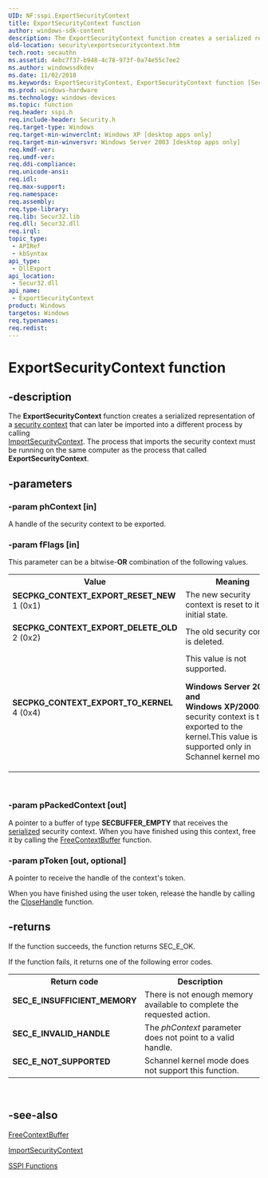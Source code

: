 ```yaml
---
UID: NF:sspi.ExportSecurityContext
title: ExportSecurityContext function
author: windows-sdk-content
description: The ExportSecurityContext function creates a serialized representation of a security context that can later be imported into a different process by calling ImportSecurityContext.
old-location: security\exportsecuritycontext.htm
tech.root: secauthn
ms.assetid: 4ebc7f37-b948-4c78-973f-0a74e55c7ee2
ms.author: windowssdkdev
ms.date: 11/02/2018
ms.keywords: ExportSecurityContext, ExportSecurityContext function [Security], SECPKG_CONTEXT_EXPORT_DELETE_OLD, SECPKG_CONTEXT_EXPORT_RESET_NEW, SECPKG_CONTEXT_EXPORT_TO_KERNEL, _ssp_exportsecuritycontext, security.exportsecuritycontext, sspi/ExportSecurityContext
ms.prod: windows-hardware
ms.technology: windows-devices
ms.topic: function
req.header: sspi.h
req.include-header: Security.h
req.target-type: Windows
req.target-min-winverclnt: Windows XP [desktop apps only]
req.target-min-winversvr: Windows Server 2003 [desktop apps only]
req.kmdf-ver: 
req.umdf-ver: 
req.ddi-compliance: 
req.unicode-ansi: 
req.idl: 
req.max-support: 
req.namespace: 
req.assembly: 
req.type-library: 
req.lib: Secur32.lib
req.dll: Secur32.dll
req.irql: 
topic_type:
 - APIRef
 - kbSyntax
api_type:
 - DllExport
api_location:
 - Secur32.dll
api_name:
 - ExportSecurityContext
product: Windows
targetos: Windows
req.typenames: 
req.redist: 
---
```


# ExportSecurityContext function


## -description


The <b>ExportSecurityContext</b> function creates a serialized representation of a <a href="https://msdn.microsoft.com/3e9d7672-2314-45c8-8178-5a0afcfd0c50">security context</a> that can later be imported into a different process by calling  
<a href="https://msdn.microsoft.com/0f8e65d0-69cf-42ba-a903-1922d731e5ec">ImportSecurityContext</a>. The process that imports the security context must be running on the same computer as the process that called <b>ExportSecurityContext</b>.


## -parameters




### -param phContext [in]

A handle of the security context to be exported.


### -param fFlags [in]

This parameter can be a bitwise-<b>OR</b> combination of the following values.

<table>
<tr>
<th>Value</th>
<th>Meaning</th>
</tr>
<tr>
<td width="40%"><a id="SECPKG_CONTEXT_EXPORT_RESET_NEW"></a><a id="secpkg_context_export_reset_new"></a><dl>
<dt><b>SECPKG_CONTEXT_EXPORT_RESET_NEW</b></dt>
<dt>1 (0x1)</dt>
</dl>
</td>
<td width="60%">
The new security context is reset to its initial state.

</td>
</tr>
<tr>
<td width="40%"><a id="SECPKG_CONTEXT_EXPORT_DELETE_OLD"></a><a id="secpkg_context_export_delete_old"></a><dl>
<dt><b>SECPKG_CONTEXT_EXPORT_DELETE_OLD</b></dt>
<dt>2 (0x2)</dt>
</dl>
</td>
<td width="60%">
The old security context is deleted.

</td>
</tr>
<tr>
<td width="40%"><a id="SECPKG_CONTEXT_EXPORT_TO_KERNEL"></a><a id="secpkg_context_export_to_kernel"></a><dl>
<dt><b>SECPKG_CONTEXT_EXPORT_TO_KERNEL</b></dt>
<dt>4 (0x4)</dt>
</dl>
</td>
<td width="60%">
This value is not supported. 

<b>Windows Server 2003 and Windows XP/2000:  </b>The security context is to be exported to the kernel.This value is supported only in Schannel kernel mode.



</td>
</tr>
</table>
 


### -param pPackedContext [out]

A pointer to a buffer of type <b>SECBUFFER_EMPTY</b> that receives the <a href="https://msdn.microsoft.com/3e9d7672-2314-45c8-8178-5a0afcfd0c50">serialized</a> security context. When you have finished using this context,  free it by calling the 
<a href="https://msdn.microsoft.com/3c3d27bb-4f9a-4979-b679-1e10fa1ff221">FreeContextBuffer</a> function.


### -param pToken [out, optional]

A pointer to receive the handle of the context's token.

When you have finished using the user token, release the handle by calling the <a href="https://msdn.microsoft.com/9b84891d-62ca-4ddc-97b7-c4c79482abd9">CloseHandle</a> function.


## -returns



If the function succeeds, the function returns SEC_E_OK.

If the function fails, it returns one of the following error codes.

<table>
<tr>
<th>Return code</th>
<th>Description</th>
</tr>
<tr>
<td width="40%">
<dl>
<dt><b>SEC_E_INSUFFICIENT_MEMORY</b></dt>
</dl>
</td>
<td width="60%">
There is not enough memory available to complete the requested action.

</td>
</tr>
<tr>
<td width="40%">
<dl>
<dt><b>SEC_E_INVALID_HANDLE</b></dt>
</dl>
</td>
<td width="60%">
The <i>phContext</i> parameter does not point to a valid handle.

</td>
</tr>
<tr>
<td width="40%">
<dl>
<dt><b>SEC_E_NOT_SUPPORTED</b></dt>
</dl>
</td>
<td width="60%">
Schannel kernel mode does not support this function.

</td>
</tr>
</table>
 




## -see-also




<a href="https://msdn.microsoft.com/3c3d27bb-4f9a-4979-b679-1e10fa1ff221">FreeContextBuffer</a>



<a href="https://msdn.microsoft.com/0f8e65d0-69cf-42ba-a903-1922d731e5ec">ImportSecurityContext</a>



<a href="authentication_functions.htm">SSPI Functions</a>
 

 

